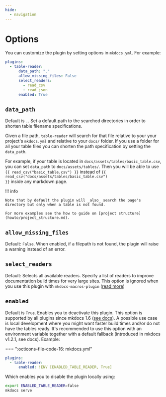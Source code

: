 ```yaml
---
hide:
  - navigation
---
```


# Options

You can customize the plugin by setting options in `mkdocs.yml`. For example:

```yml
plugins:
  - table-reader:
      data_path: "."
      allow_missing_files: False
      select_readers:
        - read_csv
        - read_json
      enabled: True
```

## `data_path`

Default is `.`. Set a default path to the searched directories in order to shorten table filename specifications.

Given a file path, `table-reader` will search for that file relative to your your project's `mkdocs.yml` and relative to your `docs/` folder. If you use a folder for all your table files you can shorten the path specification by setting the `data_path`.

For example, if your table is located in `docs/assets/tables/basic_table.csv`, you can set `data_path` to `docs/assets/tables/`. Then you will be able to use <code>\{\{ read_csv("basic_table.csv") \}\}</code> instead of <code>\{\{ read_csv("docs/assets/tables/basic_table.csv") \}\}</code> inside any markdown page.

!!! info

    Note that by default the plugin will _also_ search the page's directory but only when a table is not found.

    For more examples see the how to guide on [project structure](howto/project_structure.md).

## `allow_missing_files`

Default: `False`. When enabled, if a filepath is not found, the plugin will raise a warning instead of an error.

## `select_readers`

Default: Selects all available readers. Specify a list of readers to improve documentation build times for very large sites. This option is ignored when you use this plugin with `mkdocs-macros-plugin` ([read more](howto/use_jinja2.md))

## `enabled`

Default is `True`. Enables you to deactivate this plugin. This option is supported by all plugins since mkdocs 1.6 ([see docs](https://www.mkdocs.org/user-guide/configuration/#enabled-option)). A possible use case is local development where you might want faster build times and/or do not have the tables ready. It's recommended to use this option with an environment variable together with a default fallback (introduced in mkdocs v1.2.1, see docs). Example:

=== ":octicons-file-code-16: mkdocs.yml"

  ```yaml
  plugins:
    - table-reader:
        enabled: !ENV [ENABLED_TABLE_READER, True]
  ```

Which enables you to disable the plugin locally using:

```bash
export ENABLED_TABLE_READER=false
mkdocs serve
```